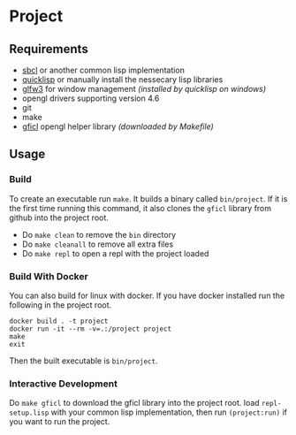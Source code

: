# Project

## Requirements

- [sbcl](https://www.sbcl.org/) or another common lisp implementation
- [quicklisp](https://www.quicklisp.org/beta/) or manually install the nessecary lisp libraries
- [glfw3](https://www.glfw.org/) for window management _(installed by quicklisp on windows)_
- opengl drivers supporting version 4.6
- git
- make
- [gficl](https://github.com/NoamZeise/gficl) opengl helper library _(downloaded by Makefile)_

## Usage

### Build

To create an executable run `make`. 
It builds a binary called `bin/project`.
If it is the first time running this command,
it also clones the `gficl` library from github into the project root.

- Do `make clean` to remove the `bin` directory
- Do `make cleanall` to remove all extra files
- Do `make repl` to open a repl with the project loaded


### Build With Docker

You can also build for linux with docker. 
If you have docker installed run the following in the project root.

```
docker build . -t project
docker run -it --rm -v=.:/project project
make
exit
```
Then the built executable is `bin/project`.

### Interactive Development

Do `make gficl` to download the gficl library into the project root.
load `repl-setup.lisp` with your common lisp implementation, 
then run `(project:run)` if you want to run the project.

